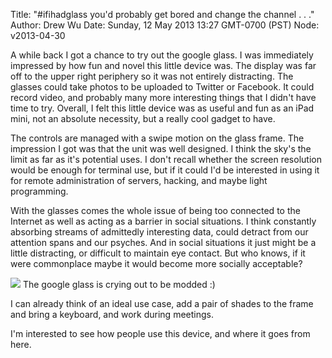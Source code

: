 Title: "#ifihadglass you'd probably get bored and change the channel . . ."
Author: Drew Wu
Date: Sunday, 12 May 2013 13:27 GMT-0700 (PST)
Node: v2013-04-30

A while back I got a chance to try out the google glass. I was immediately impressed by how fun and novel this little device was. The display was far off to the upper right periphery so it was not entirely distracting. The glasses could take photos to be uploaded to Twitter or Facebook. It could record video, and probably many more interesting things that I didn't have time to try. Overall, I felt this little device was as useful and fun as an iPad mini, not an absolute necessity, but a really cool gadget to have.

The controls are managed with a swipe motion on the glass frame. The impression I got was that the unit was well designed. I think the sky's the limit as far as it's potential uses. I don't recall whether the screen resolution would be enough for terminal use, but if it could I'd be interested in using it for remote administration of servers, hacking, and maybe light programming.

With the glasses comes the whole issue of being too connected to the Internet as well as acting as a barrier in social situations. I think constantly absorbing streams of admittedly interesting data, could detract from our attention spans and our psyches. And in social situations it just might be a little distracting, or difficult to maintain eye contact. But who knows, if it were commonplace maybe it would become more socially acceptable?

<img src="http://pic.twitter.com/POKS5hsCYM" style="float: none"></img>
The google glass is crying out to be modded :)


I can already think of an ideal use case, add a pair of shades to the frame and bring a keyboard, and work during meetings.

I'm interested to see how people use this device, and where it goes from here.

